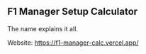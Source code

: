 ## F1 Manager Setup Calculator

The name explains it all.

Website: https://f1-manager-calc.vercel.app/

